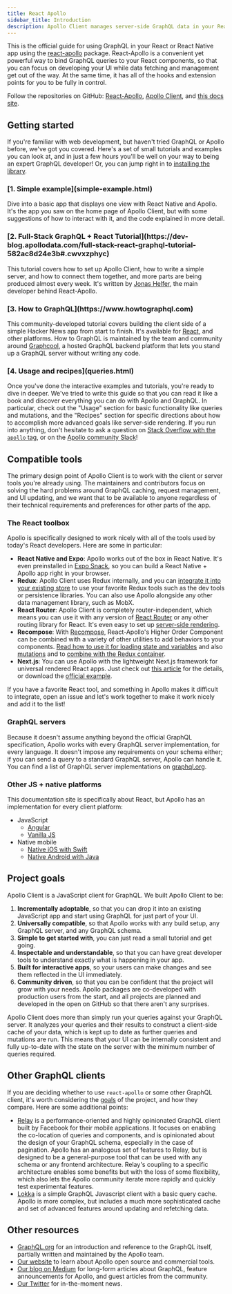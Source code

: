 ```yaml
---
title: React Apollo
sidebar_title: Introduction
description: Apollo Client manages server-side GraphQL data in your React app so you don't have to.
---
```


This is the official guide for using GraphQL in your React or React Native app using the [react-apollo](https://github.com/apollographql/react-apollo) package. React-Apollo is a convenient yet powerful way to bind GraphQL queries to your React components, so that you can focus on developing your UI while data fetching and management get out of the way. At the same time, it has all of the hooks and extension points for you to be fully in control.

Follow the repositories on GitHub: [React-Apollo](https://github.com/apollographql/react-apollo), [Apollo Client](https://github.com/apollographql/apollo-client), and [this docs site](https://github.com/apollographql/react-docs).

<h2 id="tutorials">Getting started</h2>

If you're familiar with web development, but haven't tried GraphQL or Apollo before, we've got you covered. Here's a set of small tutorials and examples you can look at, and in just a few hours you'll be well on your way to being an expert GraphQL developer! Or, you can jump right in to [installing the library](initialization.html).

<h3 id="simple-example">[1. Simple example](simple-example.html)</h3>

Dive into a basic app that displays one view with React Native and Apollo. It's the app you saw on the home page of Apollo Client, but with some suggestions of how to interact with it, and the code explained in more detail.

<h3 id="full-stack-graphql" title="2. Full-Stack Tutorial">[2. Full-Stack GraphQL + React Tutorial](https://dev-blog.apollodata.com/full-stack-react-graphql-tutorial-582ac8d24e3b#.cwvxzphyc)</h3>

This tutorial covers how to set up Apollo Client, how to write a simple server, and how to connect them together, and more parts are being produced almost every week. It's written by [Jonas Helfer](https://twitter.com/helferjs), the main developer behind React-Apollo.

<h3 id="how-to-graphql">[3. How to GraphQL](https://www.howtographql.com)</h3>

This community-developed tutorial covers building the client side of a simple Hacker News app from start to finish. It's available for [React](https://www.howtographql.com/react-apollo/0-introduction/), and other platforms. How to GraphQL is maintained by the team and community around [Graphcool](https://www.graph.cool/), a hosted GraphQL backend platform that lets you stand up a GraphQL server without writing any code.

<h3 id="usage-recipes">[4. Usage and recipes](queries.html)</h3>

Once you've done the interactive examples and tutorials, you're ready to dive in deeper. We've tried to write this guide so that you can read it like a book and discover everything you can do with Apollo and GraphQL. In particular, check out the "Usage" section for basic functionality like queries and mutations, and the "Recipes" section for specific directions about how to accomplish more advanced goals like server-side rendering. If you run into anything, don't hesitate to ask a question on [Stack Overflow with the `apollo` tag](http://stackoverflow.com/questions/tagged/apollo), or on the [Apollo community Slack](http://dev.apollodata.com/#slack)!

<h2 id="compatibility">Compatible tools</h2>

The primary design point of Apollo Client is to work with the client or server tools you're already using. The maintainers and contributors focus on solving the hard problems around GraphQL caching, request management, and UI updating, and we want that to be available to anyone regardless of their technical requirements and preferences for other parts of the app.

<h3 id="react-toolbox">The React toolbox</h3>

Apollo is specifically designed to work nicely with all of the tools used by today's React developers. Here are some in particular:

- **React Native and Expo**: Apollo works out of the box in React Native. It's even preinstalled in [Expo Snack](https://sketch.expo.io/H1QdWZUjg), so you can build a React Native + Apollo app right in your browser.
- **Redux**: Apollo Client uses Redux internally, and you can [integrate it into your existing store](redux.html) to use your favorite Redux tools such as the dev tools or persistence libraries. You can also use Apollo alongside any other data management library, such as MobX.
- **React Router**: Apollo Client is completely router-independent, which means you can use it with any version of [React Router](https://github.com/ReactTraining/react-router) or any other routing library for React. It's even easy to set up [server-side rendering](http://dev.apollodata.com/react/server-side-rendering.html).
- **Recompose**: With [Recompose](https://github.com/acdlite/recompose), React-Apollo's Higher Order Component can be combined with a variety of other utilities to add behaviors to your components. [Read how to use it for loading state and variables](https://dev-blog.apollodata.com/simplify-your-react-components-with-apollo-and-recompose-8b9e302dea51#.z7tbkf8er) and also [mutations](https://medium.com/front-end-developers/how-i-write-mutations-in-apollo-w-recompose-1c0ab06ef4ea#.iobufopba) and to [combine with the Redux container](https://medium.com/welikegraphql/use-of-recompose-in-universal-react-apollo-example-3d1f89bc945b#.dtxnibu0w).
- **Next.js**: You can use Apollo with the lightweight Next.js framework for universal rendered React apps. Just check out [this article](https://dev-blog.apollodata.com/whats-next-js-for-apollo-e4dfe835d070) for the details, or download the [official example](https://github.com/zeit/next.js/tree/master/examples/with-apollo).

If you have a favorite React tool, and something in Apollo makes it difficult to integrate, open an issue and let's work together to make it work nicely and add it to the list!

<h3 id="graphql-servers">GraphQL servers</h3>

Because it doesn't assume anything beyond the official GraphQL specification, Apollo works with every GraphQL server implementation, for every language. It doesn't impose any requirements on your schema either; if you can send a query to a standard GraphQL server, Apollo can handle it. You can find a list of GraphQL server implementations on [graphql.org](http://graphql.org/code/#server-libraries).

<h3 id="other-platforms">Other JS + native platforms</h3>

This documentation site is specifically about React, but Apollo has an implementation for every client platform:

- JavaScript
  - [Angular](/angular)
  - [Vanilla JS](/core)
- Native mobile
  - [Native iOS with Swift](http://dev.apollodata.com/ios/)
  - [Native Android with Java](https://github.com/apollographql/apollo-android)

<h2 id="goals">Project goals</h2>

Apollo Client is a JavaScript client for GraphQL. We built Apollo Client to be:

1. **Incrementally adoptable**, so that you can drop it into an existing JavaScript app and start using GraphQL for just part of your UI.
2. **Universally compatible**, so that Apollo works with any build setup, any GraphQL server, and any GraphQL schema.
2. **Simple to get started with**, you can just read a small tutorial and get going.
3. **Inspectable and understandable**, so that you can have great developer tools to understand exactly what is happening in your app.
4. **Built for interactive apps**, so your users can make changes and see them reflected in the UI immediately.
5. **Community driven**, so that you can be confident that the project will grow with your needs. Apollo packages are co-developed with production users from the start, and all projects are planned and developed in the open on GitHub so that there aren't any surprises.

Apollo Client does more than simply run your queries against your GraphQL server. It analyzes your queries and their results to construct a client-side cache of your data, which is kept up to date as further queries and mutations are run. This means that your UI can be internally consistent and fully up-to-date with the state on the server with the minimum number of queries required.

<h2 id="comparison">Other GraphQL clients</h2>

If you are deciding whether to use `react-apollo` or some other GraphQL client, it's worth considering the [goals](#goals) of the project, and how they compare. Here are some additional points:

 - [Relay](https://facebook.github.io/relay/) is a performance-oriented and highly opinionated GraphQL client built by Facebook for their mobile applications. It focuses on enabling the co-location of queries and components, and is opinionated about the design of your GraphQL schema, especially in the case of pagination. Apollo has an analogous set of features to Relay, but is designed to be a general-purpose tool that can be used with any schema or any frontend architecture. Relay's coupling to a specific architecture enables some benefits but with the loss of some flexibility, which also lets the Apollo community iterate more rapidly and quickly test experimental features.
 - [Lokka](https://github.com/kadirahq/lokka) is a simple GraphQL Javascript client with a basic query cache. Apollo is more complex, but includes a much more sophisticated cache and set of advanced features around updating and refetching data.

<h2 id="learn-more">Other resources</h2>

- [GraphQL.org](http://graphql.org) for an introduction and reference to the GraphQL itself, partially written and maintained by the Apollo team.
- [Our website](http://www.apollodata.com/) to learn about Apollo open source and commercial tools.
- [Our blog on Medium](https://medium.com/apollo-stack) for long-form articles about GraphQL, feature announcements for Apollo, and guest articles from the community.
- [Our Twitter](https://twitter.com/apollographql) for in-the-moment news.
